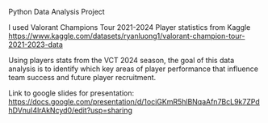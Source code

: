 Python Data Analysis Project

I used Valorant Champions Tour 2021-2024 Player statistics from Kaggle
https://www.kaggle.com/datasets/ryanluong1/valorant-champion-tour-2021-2023-data

Using players stats from the VCT 2024 season, the goal of this data analysis is to identify which key areas of player performance that influence team success and future player recruitment.

Link to google slides for presentation:
https://docs.google.com/presentation/d/1ociGKmR5hlBNqaAfn7BcL9k7ZPdhDVnuI4lrAkNcyd0/edit?usp=sharing
